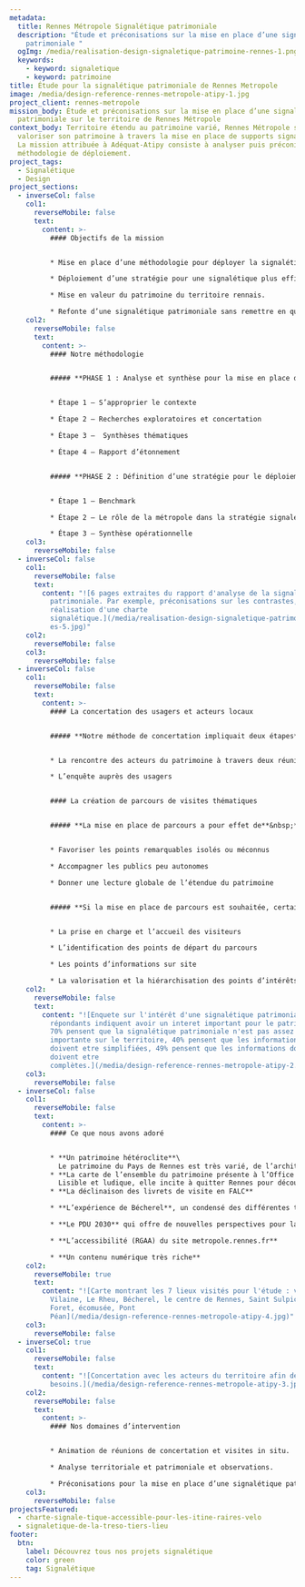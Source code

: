 ```yaml
---
metadata:
  title: Rennes Métropole Signalétique patrimoniale
  description: "Étude et préconisations sur la mise en place d’une signalétique
    patrimoniale "
  ogImg: /media/realisation-design-signaletique-patrimoine-rennes-1.png
  keywords:
    - keyword: signaletique
    - keyword: patrimoine
title: Étude pour la signalétique patrimoniale de Rennes Metropole
image: /media/design-reference-rennes-metropole-atipy-1.jpg
project_client: rennes-metropole
mission_body: Étude et préconisations sur la mise en place d’une signalétique
  patrimoniale sur le territoire de Rennes Métropole
context_body: Territoire étendu au patrimoine varié, Rennes Métropole souhaite
  valoriser son patrimoine à travers la mise en place de supports signalétiques.
  La mission attribuée à Adéquat-Atipy consiste à analyser puis préconiser une
  méthodologie de déploiement.
project_tags:
  - Signalétique
  - Design
project_sections:
  - inverseCol: false
    col1:
      reverseMobile: false
      text:
        content: >-
          #### Objectifs de la mission


          * Mise en place d’une méthodologie pour déployer la signalétique sur l’ensemble des communes de la Métropole.

          * Déploiement d’une stratégie pour une signalétique plus efficace et visible.

          * Mise en valeur du patrimoine du territoire rennais.

          * Refonte d’une signalétique patrimoniale sans remettre en question
    col2:
      reverseMobile: false
      text:
        content: >-
          #### Notre méthodologie


          ##### **PHASE 1 : Analyse et synthèse pour la mise en place d’une signalétique patrimoniale**


          * Étape 1 – S’approprier le contexte

          * Étape 2 – Recherches exploratoires et concertation

          * Étape 3 –  Synthèses thématiques

          * Étape 4 – Rapport d’étonnement


          ##### **PHASE 2 : Définition d’une stratégie pour le déploiement d’une nouvelle signalétique patrimoniale**


          * Étape 1 – Benchmark

          * Étape 2 – Le rôle de la métropole dans la stratégie signalétique

          * Étape 3 – Synthèse opérationnelle
    col3:
      reverseMobile: false
  - inverseCol: false
    col1:
      reverseMobile: false
      text:
        content: "![6 pages extraites du rapport d'analyse de la signalétique
          patrimoniale. Par exemple, préconisations sur les contrastes, la
          réalisation d'une charte
          signalétique.](/media/realisation-design-signaletique-patrimoine-renn\
          es-5.jpg)"
    col2:
      reverseMobile: false
    col3:
      reverseMobile: false
  - inverseCol: false
    col1:
      reverseMobile: false
      text:
        content: >-
          #### La concertation des usagers et acteurs locaux


          ##### **Notre méthode de concertation impliquait deux étapes**&nbsp;**:**


          * La rencontre des acteurs du patrimoine à travers deux réunions et visite de sites.

          * L’enquête auprès des usagers


          #### La création de parcours de visites thématiques


          ##### **La mise en place de parcours a pour effet de**&nbsp;**:**


          * Favoriser les points remarquables isolés ou méconnus

          * Accompagner les publics peu autonomes

          * Donner une lecture globale de l’étendue du patrimoine


          ##### **Si la mise en place de parcours est souhaitée, certains points d’attention seront à prendre en compte**&nbsp;**:**


          * La prise en charge et l’accueil des visiteurs

          * L’identification des points de départ du parcours

          * Les points d’informations sur site

          * La valorisation et la hiérarchisation des points d’intérêts à signaler
    col2:
      reverseMobile: false
      text:
        content: "![Enquete sur l'intérêt d'une signalétique patrimoniale : 63% des
          répondants indiquent avoir un interet important pour le patrimoine,
          70% pensent que la signalétique patrimoniale n'est pas assez
          importante sur le territoire, 40% pensent que les informations données
          doivent etre simplifiées, 49% pensent que les informations données
          doivent etre
          complètes.](/media/design-reference-rennes-metropole-atipy-2.jpg)"
    col3:
      reverseMobile: false
  - inverseCol: false
    col1:
      reverseMobile: false
      text:
        content: >-
          #### Ce que nous avons adoré


          * **Un patrimoine hétéroclite**\
            Le patrimoine du Pays de Rennes est très varié, de l’architecture au patrimoine culturel immatériel, de l’industrie au patrimoine naturel. Sa richesse et sa diversité sont inattendus.
          * **La carte de l’ensemble du patrimoine présente à l’Office de Tourisme**\
            Lisible et ludique, elle incite à quitter Rennes pour découvrir d’autres sites. C’est le seul support global que nous avons trouvé.
          * **La déclinaison des livrets de visite en FALC**

          * **L’expérience de Bécherel**, un condensé des différentes typologies de patrimoine sur Rennes Métropole. Patrimoine remarquable, cité de caractère, cité du livre, circuits «&nbsp;incitatifs&nbsp;» (randonnées, ruelles/passages étroits et remparts).

          * **Le PDU 2030** qui offre de nouvelles perspectives pour la découverte du patrimoine

          * **L’accessibilité (RGAA) du site metropole.rennes.fr**

          * **Un contenu numérique très riche**
    col2:
      reverseMobile: true
      text:
        content: "![Carte montrant les 7 lieux visités pour l'étude : vallée de la
          Vilaine, Le Rheu, Bécherel, le centre de Rennes, Saint Sulpice la
          Foret, écomusée, Pont
          Péan](/media/design-reference-rennes-metropole-atipy-4.jpg)"
    col3:
      reverseMobile: false
  - inverseCol: true
    col1:
      reverseMobile: false
      text:
        content: "![Concertation avec les acteurs du territoire afin de recueillir les
          besoins.](/media/design-reference-rennes-metropole-atipy-3.jpg)"
    col2:
      reverseMobile: false
      text:
        content: >-
          #### Nos domaines d’intervention


          * Animation de réunions de concertation et visites in situ.

          * Analyse territoriale et patrimoniale et observations.

          * Préconisations pour la mise en place d’une signalétique patrimoniale sur le territoire.
    col3:
      reverseMobile: false
projectsFeatured:
  - charte-signale-tique-accessible-pour-les-itine-raires-velo
  - signaletique-de-la-treso-tiers-lieu
footer:
  btn:
    label: Découvrez tous nos projets signalétique
    color: green
    tag: Signalétique
---
```

